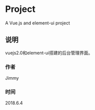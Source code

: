 #   Project
A Vue.js and element-ui project

##  说明
vuejs2.0和element-ui搭建的后台管理界面。

### 作者

Jimmy

### 时间

2018.6.4